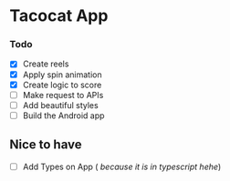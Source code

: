 # Tacocat App

### Todo

- [x] Create reels
- [x] Apply spin animation
- [x] Create logic to score
- [ ] Make request to APIs
- [ ] Add beautiful styles
- [ ] Build the Android app

## Nice to have

- [ ] Add Types on App ( _because it is in typescript hehe_)
